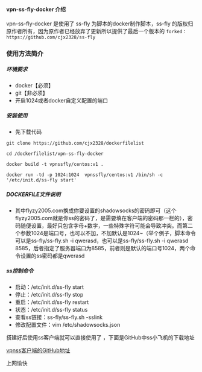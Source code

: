 #### vpn-ss-fly-docker 介绍
vpn-ss-fly-docker 是使用了 ss-fly 为脚本的docker制作脚本，ss-fly 的版权归原作者所有，因为原作者已经放弃了更新所以提供了最后一个版本的
`forked：https://github.com/cjx2328/ss-fly`

### 使用方法简介 

##### 环境要求
- docker【必须】
- git【非必须】
- 开启1024或者docker自定义配置的端口

##### 安装使用
- 先下载代码

`git clone https://github.com/cjx2328/dockerfilelist`

`cd /dockerfilelist/vpn-ss-fly-docker`

`docker build -t vpnssfly/centos:v1 .`

`docker run -td -p 1024:1024  vpnssfly/centos:v1 /bin/sh -c '/etc/init.d/ss-fly start'`


##### DOCKERFILE文件说明

- 其中flyzy2005.com换成你要设置的shadowsocks的密码即可（这个flyzy2005.com就是你ss的密码了，是需要填在客户端的密码那一栏的），密码随便设置，最好只包含字母+数字，一些特殊字符可能会导致冲突。而第二个参数1024是端口号，也可以不加，不加默认是1024~（举个例子，脚本命令可以是ss-fly/ss-fly.sh -i qwerasd，也可以是ss-fly/ss-fly.sh -i qwerasd 8585，后者指定了服务器端口为8585，前者则是默认的端口号1024，两个命令设置的ss密码都是qwerasd

##### ss控制命令

- 启动：/etc/init.d/ss-fly start
- 停止：/etc/init.d/ss-fly stop
- 重启：/etc/init.d/ss-fly restart
- 状态：/etc/init.d/ss-fly status
- 查看ss链接：ss-fly/ss-fly.sh -sslink
- 修改配置文件：vim /etc/shadowsocks.json


搭建好后使用ss客户端就可以直接使用了 ，下面是GitHub中ss小飞机的下载地址

[vpnss客户端的GitHub地址](https://github.com/shadowsocksrr/shadowsocksr-csharp/releases "vpnss客户端的GitHub地址")


上网愉快

